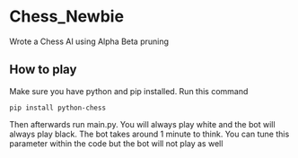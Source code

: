 # Chess_Newbie

Wrote a Chess AI using Alpha Beta pruning

## How to play

Make sure you have python and pip installed. Run this command
```
pip install python-chess
```

Then afterwards run main.py. You will always play white and the bot will always play black.
The bot takes around 1 minute to think. You can tune this parameter within the code but the bot will not play as well
